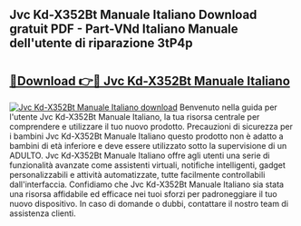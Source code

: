 ## Jvc Kd-X352Bt Manuale Italiano Download gratuit PDF - Part-VNd Italiano Manuale dell'utente di riparazione 3tP4p

# <h2><a href="http://dfc0dla.blite.top/?on=Jvc+Kd-X352Bt+Manuale+Italiano">🔗Download 👉🔴 Jvc Kd-X352Bt Manuale Italiano</a></h2>

[![Jvc Kd-X352Bt Manuale Italiano download](https://i.imgur.com/lujVjoI.png)](http://dfc0dla.blite.top/?on=Jvc+Kd-X352Bt+Manuale+Italiano)
Benvenuto nella guida per l'utente Jvc Kd-X352Bt Manuale Italiano, la tua risorsa centrale per comprendere e utilizzare il tuo nuovo prodotto. Precauzioni di sicurezza per i bambini Jvc Kd-X352Bt Manuale Italiano questo prodotto non è adatto a bambini di età inferiore e deve essere utilizzato sotto la supervisione di un ADULTO. Jvc Kd-X352Bt Manuale Italiano offre agli utenti una serie di funzionalità avanzate come assistenti virtuali, notifiche intelligenti, gadget personalizzabili e attività automatizzate, tutte facilmente controllabili dall'interfaccia. Confidiamo che Jvc Kd-X352Bt Manuale Italiano sia stata una risorsa affidabile ed efficace nei tuoi sforzi per padroneggiare il tuo nuovo dispositivo. In caso di domande o dubbi, contattare il nostro team di assistenza clienti.
